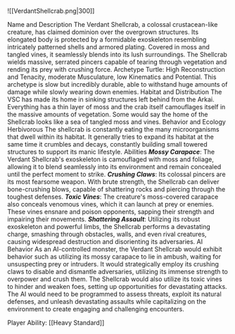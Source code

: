 
![[VerdantShellcrab.png|300]]

Name and Description
	The Verdant Shellcrab, a colossal crustacean-like creature, has claimed dominion over the overgrown structures. Its elongated body is protected by a formidable exoskeleton resembling intricately patterned shells and armored plating. Covered in moss and tangled vines, it seamlessly blends into its lush surroundings. The Shellcrab wields massive, serrated pincers capable of tearing through vegetation and rending its prey with crushing force.
Archetype
	Turtle: High Reconstruction and Tenacity, moderate Musculature, low Kinematics and Potential. This archetype is slow but incredibly durable, able to withstand huge amounts of damage while slowly wearing down enemies. 
Habitat and Distribution
	The VSC has made its home in sinking structures left behind from the Arkai. Everything has a thin layer of moss and the crab itself camouflages itself in the massive amounts of vegetation. Some would say the home of the Shellcrab looks like a sea of tangled moss and vines.
Behavior and Ecology
	Herbivorous
	The shellcrab is constantly eating the many microorganisms that dwell within its habitat. It generally tries to expand its habitat at the same time it crumbles and decays, constantly building small towered structures to support its manic lifestyle.
Abilities
	***Mossy Carapace***: The Verdant Shellcrab's exoskeleton is camouflaged with moss and foliage, allowing it to blend seamlessly into its environment and remain concealed until the perfect moment to strike.
	***Crushing Claws***: Its colossal pincers are its most fearsome weapon. With brute strength, the Shellcrab can deliver bone-crushing blows, capable of shattering rocks and piercing through the toughest defenses.
	***Toxic Vines***: The creature's moss-covered carapace also conceals venomous vines, which it can launch at prey or enemies. These vines ensnare and poison opponents, sapping their strength and impairing their movements.
	***Shattering Assault***: Utilizing its robust exoskeleton and powerful limbs, the Shellcrab performs a devastating charge, smashing through obstacles, walls, and even rival creatures, causing widespread destruction and disorienting its adversaries.
AI Behavior
	As an AI-controlled monster, the Verdant Shellcrab would exhibit behavior such as utilizing its mossy carapace to lie in ambush, waiting for unsuspecting prey or intruders. It would strategically employ its crushing claws to disable and dismantle adversaries, utilizing its immense strength to overpower and crush them. The Shellcrab would also utilize its toxic vines to hinder and weaken foes, setting up opportunities for devastating attacks. The AI would need to be programmed to assess threats, exploit its natural defenses, and unleash devastating assaults while capitalizing on the environment to create engaging and challenging encounters.

Player Ability: [[Heavy Standard]]


